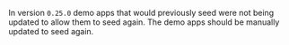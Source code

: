 In version `0.25.0` demo apps that would previously seed were not being updated to allow them to
seed again. The demo apps should be manually updated to seed again.
